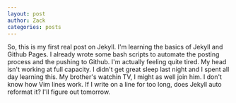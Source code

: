 ```yaml
---
layout: post
author: Zack
categories: posts
---
```

So, this is my first real post on Jekyll. I'm learning the basics of Jekyll and Github Pages. 
I already wrote some bash scripts to automate the posting process and the pushing to Github. I'm actually feeling quite tired. 
My head isn't working at full capacity. I didn't get great sleep last night and I spent all day learning this. My brother's watchin TV, I might as well join him.
I don't know how Vim lines work. If I write on a line for too long, does Jekyll auto reformat it? I'll figure out tomorrow. 
